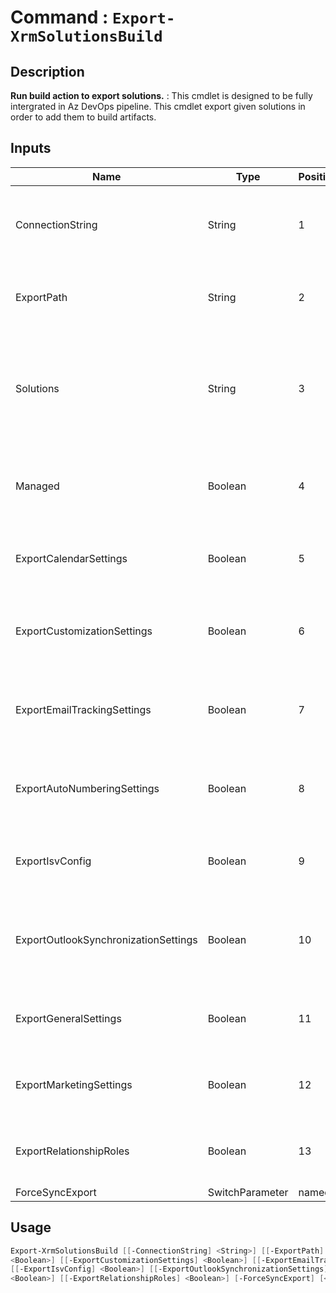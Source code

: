 ﻿# Command : `Export-XrmSolutionsBuild` 

## Description

**Run build action to export solutions.** : This cmdlet is designed to be fully intergrated in Az DevOps pipeline. 
This cmdlet export given solutions in order to add them to build artifacts.

## Inputs

Name|Type|Position|Required|Default|Description
----|----|--------|--------|-------|-----------
ConnectionString|String|1|false|$env:CONNECTIONSTRING|Target instance connection string, use variable 'ConnectionString' from associated variable group.
ExportPath|String|2|false|$env:BUILD_ARTIFACTSTAGINGDIRECTORY|Folder path where solutions will be exported. (Default: Agent Artifacts Staging directory)
Solutions|String|3|false|$env:SOLUTIONS|Solution uniquenames that will be exported and then unpacked, use variable 'Solutions' from associated variable group.
Managed|Boolean|4|false|True|Specify if solution should be export as managed or unmanaged. (Default: true = managed)
ExportCalendarSettings|Boolean|5|false|False|Specify if exported solution should include Calendar settings (Default: false)
ExportCustomizationSettings|Boolean|6|false|False|Specify if exported solution should include Customization settings (Default: false)
ExportEmailTrackingSettings|Boolean|7|false|False|Specify if exported solution should include Email Tracking settings (Default: false)
ExportAutoNumberingSettings|Boolean|8|false|False|Specify if exported solution should include AutoNumbering settings (Default: false)
ExportIsvConfig|Boolean|9|false|False|Specify if exported solution should include Isv settings (Default: false)
ExportOutlookSynchronizationSettings|Boolean|10|false|False|Specify if exported solution should include Outlook Synchronization settings (Default: false)
ExportGeneralSettings|Boolean|11|false|False|Specify if exported solution should include General settings (Default: false)
ExportMarketingSettings|Boolean|12|false|False|Specify if exported solution should include Marketing settings (Default: false)
ExportRelationshipRoles|Boolean|13|false|False|Specify if exported solution should include RelationshipRoles (Default: false)
ForceSyncExport|SwitchParameter|named|false|False|


## Usage

```Powershell 
Export-XrmSolutionsBuild [[-ConnectionString] <String>] [[-ExportPath] <String>] [[-Solutions] <String>] [[-Managed] <Boolean>] [[-ExportCalendarSettings] 
<Boolean>] [[-ExportCustomizationSettings] <Boolean>] [[-ExportEmailTrackingSettings] <Boolean>] [[-ExportAutoNumberingSettings] <Boolean>] 
[[-ExportIsvConfig] <Boolean>] [[-ExportOutlookSynchronizationSettings] <Boolean>] [[-ExportGeneralSettings] <Boolean>] [[-ExportMarketingSettings] 
<Boolean>] [[-ExportRelationshipRoles] <Boolean>] [-ForceSyncExport] [<CommonParameters>]
``` 


